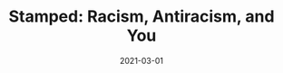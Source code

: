 ---
title: "Stamped: Racism, Antiracism, and You"
authors:
    - "Jason Reynolds"
    - "Ibram X. Kendi"
categories: 
    - "racism"
    - "antiracism"
link: "https://www.barnesandnoble.com/w/stamped-jason-reynolds/1133020388"
date: "2021-03-01"
---